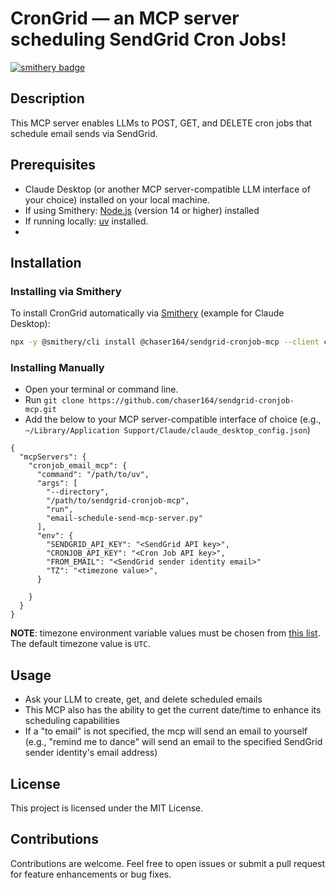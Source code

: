 # CronGrid — an MCP server scheduling SendGrid Cron Jobs!
[![smithery badge](https://smithery.ai/badge/@chaser164/sendgrid-cronjob-mcp)](https://smithery.ai/server/@chaser164/sendgrid-cronjob-mcp)

## Description
This MCP server enables LLMs to POST, GET, and DELETE cron jobs that schedule email sends via SendGrid.


## Prerequisites
- Claude Desktop (or another MCP server-compatible LLM interface of your choice) installed on your local machine.
- If using Smithery: [Node.js](https://nodejs.org/en/download) (version 14 or higher) installed
- If running locally: [uv](https://docs.astral.sh/uv/getting-started/installation/) installed.
- 

## Installation

### Installing via Smithery

To install CronGrid automatically via [Smithery](https://smithery.ai/server/@chaser164/sendgrid-cronjob-mcp) (example for Claude Desktop):

```bash
npx -y @smithery/cli install @chaser164/sendgrid-cronjob-mcp --client claude
```

### Installing Manually

- Open your terminal or command line.
- Run `git clone https://github.com/chaser164/sendgrid-cronjob-mcp.git`
- Add the below to your MCP server-compatible interface of choice (e.g., `~/Library/Application Support/Claude/claude_desktop_config.json`)

```
{
  "mcpServers": {
    "cronjob_email_mcp": {
      "command": "/path/to/uv",
      "args": [
        "--directory",
        "/path/to/sendgrid-cronjob-mcp",
        "run",
        "email-schedule-send-mcp-server.py"
      ],
      "env": {
        "SENDGRID_API_KEY": "<SendGrid API key>",
        "CRONJOB_API_KEY": "<Cron Job API key>",
        "FROM_EMAIL": "<SendGrid sender identity email>"
        "TZ": "<timezone value>",
      }
      
    }
  }
}
```

**NOTE**: timezone environment variable values must be chosen from [this list](https://www.w3schools.com/php/php_ref_timezones.asp). The default timezone value is `UTC`.

## Usage

- Ask your LLM to create, get, and delete scheduled emails
- This MCP also has the ability to get the current date/time to enhance its scheduling capabilities
- If a "to email" is not specified, the mcp will send an email to yourself (e.g., "remind me to dance" will send an email to the specified SendGrid sender identity's email address)

## License
This project is licensed under the MIT License.

## Contributions
Contributions are welcome. Feel free to open issues or submit a pull request for feature enhancements or bug fixes.
